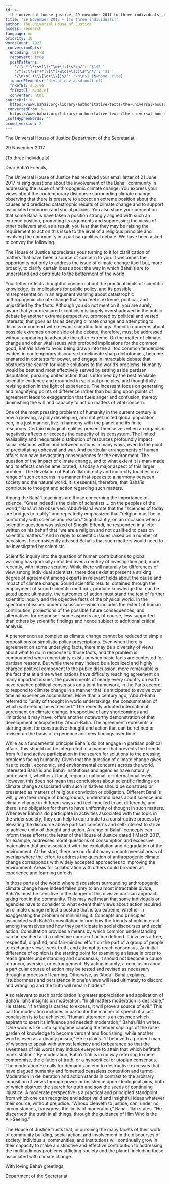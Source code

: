 ```yaml
---
id: >-
  the-universal-house-justice__29-november-2017-to-three-individuals__4083599335__en
title: '29 November 2017 – [To three individuals]'
author: The Universal House of Justice
access: research
language: en
priority: 10
wordsCount: 1927
_conversionOpts:
  encoding: UTF-8
  reconvert: true
  postPatterns:
    '/(\s*)\*\s+(\[\^\d+\]:)\s*\n/': '$1$2 '
    '/^(?:\*\s*)*(\[\^[\w\d]+\]:)\s*\n*/': '$1 '
    '/\n\n(.+\\\[\d+\\\])$/': '\n\n$1 {¶=none .cite}'
  ignoreElements: 'div.of,nav,a.sd:not(.ef)'
  fnRefEl: sup.ve
  fnTextEl: a.sd.ef
  converter: html
sourceUrl: >-
  https://www.bahai.org/library/authoritative-texts/the-universal-house-of-justice/messages/20171129_001/20171129_001.xhtml
_convertedFrom: >-
  https://www.bahai.org/library/authoritative-texts/the-universal-house-of-justice/messages/20171129_001/20171129_001.xhtml
_softHyphenWords: ''
ocnmd_version: 2
---
```

The Universal House of Justice
Department of the Secretariat

29 November 2017

\[To three individuals\]

Dear Bahá’í Friends,

The Universal House of Justice has received your email letter of 21 June 2017 raising questions about the involvement of the Bahá’í community in addressing the issue of anthropogenic climate change. You express your views about the contemporary discourse surrounding climate change, observing that there is pressure to accept an extreme position about the causes and predicted catastrophic results of climate change and to support associated economic and social policies. You also share your perception that some Bahá’ís have taken a position strongly aligned with such an extreme position, promoting its arguments and suppressing the views of other believers and, as a result, you fear that they may be raising the requirement to act on this issue to the level of a religious principle and involving the community in a partisan political debate. We have been asked to convey the following.

The House of Justice appreciates your turning to it for clarification of matters that have been a source of concern to you. It welcomes the opportunity not only to address the issue of climate change itself but, more broadly, to clarify certain ideas about the way in which Bahá’ís are to understand and contribute to the betterment of the world.

Your letter reflects thoughtful concern about the practical limits of scientific knowledge, its implications for public policy, and its possible misrepresentation in an argument warning about catastrophic anthropogenic climate change that you feel is extreme, political, and unjustified by the facts. Although you do not mention it, you are surely aware that your measured skepticism is largely overshadowed in the public debate by another extreme perspective, promoted by political and vested interests, that goes as far as denying climate change and attempting to dismiss or contend with relevant scientific findings. Specific concerns about possible extremes on one side of the debate, therefore, must be addressed without appearing to advocate the other extreme. On the matter of climate change and other vital issues with profound implications for the common good, Bahá’ís have to avoid being drawn into the all too common tendencies evident in contemporary discourse to delineate sharp dichotomies, become ensnared in contests for power, and engage in intractable debate that obstructs the search for viable solutions to the world’s problems. Humanity would be best and most effectively served by setting aside partisan disputation, pursuing united action that is informed by the best available scientific evidence and grounded in spiritual principles, and thoughtfully revising action in the light of experience. The incessant focus on generating and magnifying points of difference rather than building upon points of agreement leads to exaggeration that fuels anger and confusion, thereby diminishing the will and capacity to act on matters of vital concern.

One of the most pressing problems of humanity in the current century is how a growing, rapidly developing, and not yet united global population can, in a just manner, live in harmony with the planet and its finite resources. Certain biological realities present themselves when an organism negatively affects or exceeds the capacity of its ecosystem. The limited availability and inequitable distribution of resources profoundly impact social relations within and between nations in many ways, even to the point of precipitating upheaval and war. And particular arrangements of human affairs can have devastating consequences for the environment. The question of the impact of climate change, and to what extent it is man-made and its effects can be ameliorated, is today a major aspect of this larger problem. The Revelation of Bahá’u’lláh directly and indirectly touches on a range of such concerns in a manner that speaks to a harmony between society and the natural world. It is essential, therefore, that Bahá’ís contribute to thought and action regarding such matters.

Among the Bahá’í teachings are those concerning the importance of science. “Great indeed is the claim of scientists … on the peoples of the world,” Bahá’u’lláh observed. ‘Abdu’l‑Bahá wrote that the “sciences of today are bridges to reality” and repeatedly emphasized that “religion must be in conformity with science and reason.” Significantly, on an occasion when a scientific question was asked of Shoghi Effendi, he responded in a letter written on his behalf that “we are a religion and not qualified to pass on scientific matters.” And in reply to scientific issues raised on a number of occasions, he consistently advised Bahá’ís that such matters would need to be investigated by scientists.

Scientific inquiry into the question of human contributions to global warming has gradually unfolded over a century of investigation and, more recently, with intense scrutiny. While there will naturally be differences of view among individual scientists, there does exist at present a striking degree of agreement among experts in relevant fields about the cause and impact of climate change. Sound scientific results, obtained through the employment of sound scientific methods, produce knowledge that can be acted upon; ultimately, the outcomes of action must stand the test of further scientific inquiry and the objective facts of the physical world. In the spectrum of issues under discussion—which includes the extent of human contribution, projections of the possible future consequences, and alternatives for response—some aspects are, of course, less supported than others by scientific findings and hence subject to additional critical analysis.

A phenomenon as complex as climate change cannot be reduced to simple propositions or simplistic policy prescriptions. Even when there is agreement on some underlying facts, there may be a diversity of views about what to do in response to those facts, and the problem is compounded when uncertainty exists or when basic facts are contested for partisan reasons. But while there may indeed be a localized and highly charged political component to the public discussion, more remarkable is the fact that at a time when nations have difficulty reaching agreement on many important issues, the governments of nearly every country on earth have reached political consensus on a joint framework, in the Paris accord, to respond to climate change in a manner that is anticipated to evolve over time as experience accumulates. More than a century ago, ‘Abdu’l‑Bahá referred to “unity of thought in world undertakings, the consummation of which will erelong be witnessed.” The recently adopted international agreement on climate change, irrespective of any shortcomings and limitations it may have, offers another noteworthy demonstration of that development anticipated by ‘Abdu’l‑Bahá. The agreement represents a starting point for constructive thought and action that can be refined or revised on the basis of experience and new findings over time.

While as a fundamental principle Bahá’ís do not engage in partisan political affairs, this should not be interpreted in a manner that prevents the friends from full and active participation in the search for solutions to the pressing problems facing humanity. Given that the question of climate change gives rise to social, economic, and environmental concerns across the world, interested Bahá’ís and Bahá’í institutions and agencies have naturally addressed it, whether at local, regional, national, or international levels. However, this does not mean that conclusions about scientific findings on climate change associated with such initiatives should be construed or presented as matters of religious conviction or obligation. Different Bahá’ís will, given their range of backgrounds, understand ideas about science and climate change in different ways and feel impelled to act differently, and there is no obligation for them to have uniformity of thought in such matters. Whenever Bahá’ís do participate in activities associated with this topic in the wider society, they can help to contribute to a constructive process by elevating the discourse above partisan concerns and self-interest to strive to achieve unity of thought and action. A range of Bahá’í concepts can inform these efforts; the letter of the House of Justice dated 1 March 2017, for example, addresses moral questions of consumption and excessive materialism that are associated with the exploitation and degradation of the environment. At the start, there are no doubt many uncontroversial areas of overlap where the effort to address the question of anthropogenic climate change corresponds with widely accepted approaches to improving the environment. Areas for collaboration with others could broaden as experience and learning unfolds.

In those parts of the world where discussions surrounding anthropogenic climate change have indeed fallen prey to an almost intractable divide, Bahá’ís must be sensitive to the danger of this divisive partisan approach taking root in the community. This may well mean that some individuals or agencies have to consider to what extent their views about action required on climate change reflect a posture that is too extreme, whether in exaggerating the problem or minimizing it. Concepts and principles associated with Bahá’í consultation inform how the friends should interact among themselves and how they participate in social discourses and social action. Consultation provides a means by which common understanding can be reached and a collective course of action defined. It involves a free, respectful, dignified, and fair-minded effort on the part of a group of people to exchange views, seek truth, and attempt to reach consensus. An initial difference of opinion is the starting point for examining an issue in order to reach greater understanding and consensus; it should not become a cause of rancor, aversion, or estrangement. By acting in unity, a conclusion about a particular course of action may be tested and revised as necessary through a process of learning. Otherwise, as ‘Abdu’l‑Bahá explains, “stubbornness and persistence in one’s views will lead ultimately to discord and wrangling and the truth will remain hidden.”

Also relevant to such participation is greater appreciation and application of Bahá’u’lláh’s insights on moderation. “In all matters moderation is desirable,” He states. “If a thing is carried to excess, it will prove a source of evil.” This call for moderation includes in particular the manner of speech if a just conclusion is to be achieved. “Human utterance is an essence which aspireth to exert its influence and needeth moderation,” Bahá’u’lláh writes. “One word is like unto springtime causing the tender saplings of the rose-garden of knowledge to become verdant and flourishing, while another word is even as a deadly poison,” He explains. “It behoveth a prudent man of wisdom to speak with utmost leniency and forbearance so that the sweetness of his words may induce everyone to attain that which befitteth man’s station.” By moderation, Bahá’u’lláh is in no way referring to mere compromise, the dilution of truth, or a hypocritical or utopian consensus. The moderation He calls for demands an end to destructive excesses that have plagued humanity and fomented ceaseless contention and turmoil. Moderation in deliberation and action stands in contrast to the arbitrary imposition of views through power or insistence upon ideological aims, both of which obstruct the search for truth and sow the seeds of continuing injustice. A moderate perspective is a practical and principled standpoint from which one can recognize and adopt valid and insightful ideas whatever their source, without prejudice. “Whoso cleaveth to justice, can, under no circumstances, transgress the limits of moderation,” Bahá’u’lláh states. “He discerneth the truth in all things, through the guidance of Him Who is the All-Seeing.”

The House of Justice trusts that, in pursuing the many facets of their work of community building, social action, and involvement in the discourses of society, individuals, communities, and institutions will continually grow in their capacity to make a distinctive and effective contribution to addressing the multitudinous problems afflicting society and the planet, including those associated with climate change.

With loving Bahá’í greetings,

Department of the Secretariat
